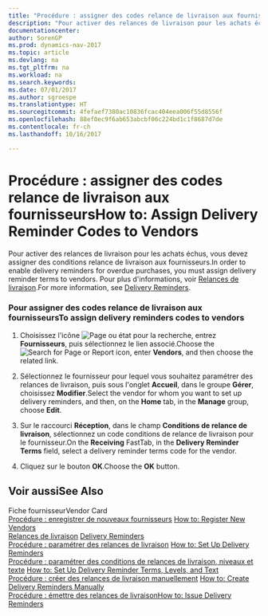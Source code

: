 ```yaml
---
title: "Procédure : assigner des codes relance de livraison aux fournisseurs"
description: "Pour activer des relances de livraison pour les achats échus, vous devez assigner des conditions relance de livraison aux fournisseurs. Pour plus d'informations, voir [Relances de livraison](delivery-reminders.md)."
documentationcenter: 
author: SorenGP
ms.prod: dynamics-nav-2017
ms.topic: article
ms.devlang: na
ms.tgt_pltfrm: na
ms.workload: na
ms.search.keywords: 
ms.date: 07/01/2017
ms.author: sgroespe
ms.translationtype: HT
ms.sourcegitcommit: 4fefaef7380ac10836fcac404eea006f55d8556f
ms.openlocfilehash: 88ef0ec9f6ab653abcbf06c224bd1c1f8687d7de
ms.contentlocale: fr-ch
ms.lasthandoff: 10/16/2017

---
```

# <a name="how-to-assign-delivery-reminder-codes-to-vendors"></a><span data-ttu-id="6a27f-104">Procédure : assigner des codes relance de livraison aux fournisseurs</span><span class="sxs-lookup"><span data-stu-id="6a27f-104">How to: Assign Delivery Reminder Codes to Vendors</span></span>
<span data-ttu-id="6a27f-105">Pour activer des relances de livraison pour les achats échus, vous devez assigner des conditions relance de livraison aux fournisseurs.</span><span class="sxs-lookup"><span data-stu-id="6a27f-105">In order to enable delivery reminders for overdue purchases, you must assign delivery reminder terms to vendors.</span></span> <span data-ttu-id="6a27f-106">Pour plus d'informations, voir [Relances de livraison](delivery-reminders.md).</span><span class="sxs-lookup"><span data-stu-id="6a27f-106">For more information, see [Delivery Reminders](delivery-reminders.md).</span></span>  
  
### <a name="to-assign-delivery-reminders-codes-to-vendors"></a><span data-ttu-id="6a27f-107">Pour assigner des codes relance de livraison aux fournisseurs</span><span class="sxs-lookup"><span data-stu-id="6a27f-107">To assign delivery reminders codes to vendors</span></span>  
  
1.  <span data-ttu-id="6a27f-108">Choisissez l'icône ![Page ou état pour la recherche](media/ui-search/search_small.png "icône Page ou état pour la recherche"), entrez **Fournisseurs**, puis sélectionnez le lien associé.</span><span class="sxs-lookup"><span data-stu-id="6a27f-108">Choose the ![Search for Page or Report](media/ui-search/search_small.png "Search for Page or Report icon") icon, enter **Vendors**, and then choose the related link.</span></span>  
  
2.  <span data-ttu-id="6a27f-109">Sélectionnez le fournisseur pour lequel vous souhaitez paramétrer des relances de livraison, puis sous l'onglet **Accueil**, dans le groupe **Gérer**, choisissez **Modifier**.</span><span class="sxs-lookup"><span data-stu-id="6a27f-109">Select the vendor for whom you want to set up delivery reminders, and then, on the **Home** tab, in the **Manage** group, choose **Edit**.</span></span>  
  
3.  <span data-ttu-id="6a27f-110">Sur le raccourci **Réception**, dans le champ **Conditions de relance de livraison**, sélectionnez un code conditions de relance de livraison pour le fournisseur.</span><span class="sxs-lookup"><span data-stu-id="6a27f-110">On the **Receiving** FastTab, in the **Delivery Reminder Terms** field, select a delivery reminder terms code for the vendor.</span></span>  
  
4.  <span data-ttu-id="6a27f-111">Cliquez sur le bouton **OK**.</span><span class="sxs-lookup"><span data-stu-id="6a27f-111">Choose the **OK** button.</span></span>  
  
## <a name="see-also"></a><span data-ttu-id="6a27f-112">Voir aussi</span><span class="sxs-lookup"><span data-stu-id="6a27f-112">See Also</span></span>  
 <span data-ttu-id="6a27f-113">Fiche fournisseur</span><span class="sxs-lookup"><span data-stu-id="6a27f-113">Vendor Card</span></span>   
 <span data-ttu-id="6a27f-114">[Procédure : enregistrer de nouveaux fournisseurs](how-to-register-new-vendors.md) </span><span class="sxs-lookup"><span data-stu-id="6a27f-114">[How to: Register New Vendors](how-to-register-new-vendors.md) </span></span>  
 <span data-ttu-id="6a27f-115">[Relances de livraison](delivery-reminders.md) </span><span class="sxs-lookup"><span data-stu-id="6a27f-115">[Delivery Reminders](delivery-reminders.md) </span></span>  
 <span data-ttu-id="6a27f-116">[Procédure : paramétrer des relances de livraison](how-to-set-up-delivery-reminders.md) </span><span class="sxs-lookup"><span data-stu-id="6a27f-116">[How to: Set Up Delivery Reminders](how-to-set-up-delivery-reminders.md) </span></span>  
 <span data-ttu-id="6a27f-117">[Procédure : paramétrer des conditions de relances de livraison, niveaux et texte](how-to-set-up-delivery-reminder-terms-levels-and-text.md) </span><span class="sxs-lookup"><span data-stu-id="6a27f-117">[How to: Set Up Delivery Reminder Terms, Levels, and Text](how-to-set-up-delivery-reminder-terms-levels-and-text.md) </span></span>  
 <span data-ttu-id="6a27f-118">[Procédure : créer des relances de livraison manuellement](how-to-create-delivery-reminders-manually.md) </span><span class="sxs-lookup"><span data-stu-id="6a27f-118">[How to: Create Delivery Reminders Manually](how-to-create-delivery-reminders-manually.md) </span></span>  
 [<span data-ttu-id="6a27f-119">Procédure : émettre des relances de livraison</span><span class="sxs-lookup"><span data-stu-id="6a27f-119">How to: Issue Delivery Reminders</span></span>](how-to-issue-delivery-reminders.md)
